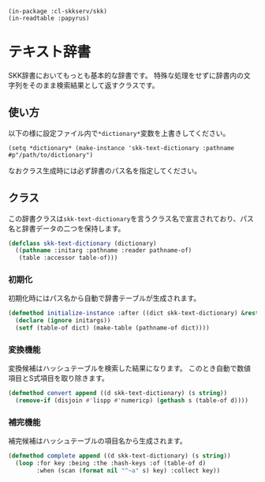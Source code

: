     (in-package :cl-skkserv/skk)
    (in-readtable :papyrus)

# テキスト辞書

<!--
Copyright (C) 2017 asciian

This program is free software; you can redistribute it and/or modify
it under the terms of the GNU General Public License as published by
the Free Software Foundation; either version 3 of the License, or
(at your option) any later version.

This program is distributed in the hope that it will be useful,
but WITHOUT ANY WARRANTY; without even the implied warranty of
MERCHANTABILITY or FITNESS FOR A PARTICULAR PURPOSE.  See the
GNU General Public License for more details.

You should have received a copy of the GNU General Public License
along with this program; if not, write to the Free Software Foundation,
Inc., 51 Franklin Street, Fifth Floor, Boston, MA 02110-1301  USA
-->

SKK辞書においてもっとも基本的な辞書です。
特殊な処理をせずに辞書内の文字列をそのまま検索結果として返すクラスです。

## 使い方

以下の様に設定ファイル内で`*dictionary*`変数を上書きしてください。

    (setq *dictionary* (make-instance 'skk-text-dictionary :pathname #p"/path/to/dictionary")

なおクラス生成時には必ず辞書のパス名を指定してください。

## クラス

この辞書クラスは`skk-text-dictionary`を言うクラス名で宣言されており、パス名と辞書データの二つを保持します。

```lisp
(defclass skk-text-dictionary (dictionary)
  ((pathname :initarg :pathname :reader pathname-of)
   (table :accessor table-of)))
```

### 初期化

初期化時にはパス名から自動で辞書テーブルが生成されます。


```lisp
(defmethod initialize-instance :after ((dict skk-text-dictionary) &rest initargs)
  (declare (ignore initargs))
  (setf (table-of dict) (make-table (pathname-of dict))))
```

### 変換機能

変換候補はハッシュテーブルを検索した結果になります。
このとき自動で数値項目とS式項目を取り除きます。

```lisp
(defmethod convert append ((d skk-text-dictionary) (s string))
  (remove-if (disjoin #'lispp #'numericp) (gethash s (table-of d))))
```

### 補完機能

補完候補はハッシュテーブルの項目名から生成されます。

```lisp
(defmethod complete append ((d skk-text-dictionary) (s string))
  (loop :for key :being :the :hash-keys :of (table-of d)
        :when (scan (format nil "^~a" s) key) :collect key))
```
